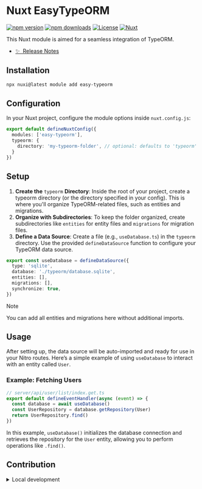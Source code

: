 # Nuxt EasyTypeORM

[![npm version][npm-version-src]][npm-version-href]
[![npm downloads][npm-downloads-src]][npm-downloads-href]
[![License][license-src]][license-href]
[![Nuxt][nuxt-src]][nuxt-href]

This Nuxt module is aimed for a seamless integration of TypeORM.

- [✨ &nbsp;Release Notes](/CHANGELOG.md)
<!-- - [🏀 Online playground](https://stackblitz.com/github/your-org/my-module?file=playground%2Fapp.vue) -->
<!-- - [📖 &nbsp;Documentation](https://example.com) -->

## Installation

```bash
npx nuxi@latest module add easy-typeorm
```


## Configuration

In your Nuxt project, configure the module options inside `nuxt.config.js`:

```ts
export default defineNuxtConfig({
  modules: ['easy-typeorm'],
  typeorm: {
    directory: 'my-typeorm-folder', // optional: defaults to 'typeorm' if not specified
  }
})
```

## Setup

1. **Create the** `typeorm` **Directory**: Inside the root of your project, create a typeorm directory (or the directory specified in your config). This is where you'll organize TypeORM-related files, such as entities and migrations.
2. **Organize with Subdirectories**: To keep the folder organized, create subdirectories like `entities` for entity files and `migrations` for migration files.
3. **Define a Data Source**: Create a file (e.g., `useDatabase.ts`) in the `typeorm` directory. Use the provided `defineDataSource` function to configure your TypeORM data source.

```ts
export const useDatabase = defineDataSource({
  type: 'sqlite',
  database: './typeorm/database.sqlite',
  entities: [],
  migrations: [],
  synchronize: true,
})
```

> [!NOTE]
> You can add all entities and migrations here without additional imports.

## Usage

After setting up, the data source will be auto-imported and ready for use in your Nitro routes. Here’s a simple example of using `useDatabase` to interact with an entity called `User`.

### Example: Fetching Users

```ts
// server/api/user/list/index.get.ts
export default defineEventHandler(async (event) => {
  const database = await useDatabase()
  const UserRepository = database.getRepository(User)
  return UserRepository.find()
})
```

In this example, `useDatabase()` initializes the database connection and retrieves the repository for the `User` entity, allowing you to perform operations like `.find()`.

## Contribution

<details>
  <summary>Local development</summary>
  
  ```bash
  # Install dependencies
  npm install
  
  # Generate type stubs
  npm run dev:prepare
  
  # Develop with the playground
  npm run dev
  
  # Build the playground
  npm run dev:build
  
  # Run ESLint
  npm run lint
  
  # Run Vitest
  npm run test
  npm run test:watch
  
  # Release new version
  npm run release
  ```

</details>


<!-- Badges -->
[npm-version-src]: https://img.shields.io/npm/v/easy-typeorm/latest.svg?style=flat&colorA=020420&colorB=00DC82
[npm-version-href]: https://npmjs.com/package/easy-typeorm

[npm-downloads-src]: https://img.shields.io/npm/dm/easy-typeorm.svg?style=flat&colorA=020420&colorB=00DC82
[npm-downloads-href]: https://npm.chart.dev/easy-typeorm

[license-src]: https://img.shields.io/npm/l/easy-typeorm.svg?style=flat&colorA=020420&colorB=00DC82
[license-href]: https://npmjs.com/package/easy-typeorm

[nuxt-src]: https://img.shields.io/badge/Nuxt-020420?logo=nuxt.js
[nuxt-href]: https://nuxt.com

